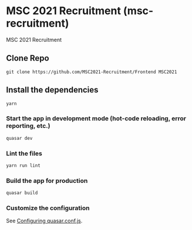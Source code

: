# MSC 2021 Recruitment (msc-recruitment)

MSC 2021 Recruitment

## Clone Repo

```
git clone https://github.com/MSC2021-Recruitment/Frontend MSC2021
```

## Install the dependencies
```bash
yarn
```

### Start the app in development mode (hot-code reloading, error reporting, etc.)
```bash
quasar dev
```

### Lint the files
```bash
yarn run lint
```

### Build the app for production
```bash
quasar build
```

### Customize the configuration
See [Configuring quasar.conf.js](https://v2.quasar.dev/quasar-cli/quasar-conf-js).
